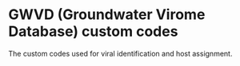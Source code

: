 # GWVD (Groundwater Virome Database) custom codes
The custom codes used for viral identification and host assignment.
